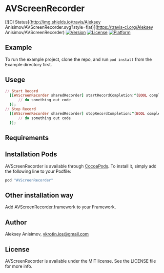 # AVScreenRecorder

[![CI Status](http://img.shields.io/travis/Aleksey Anisimov/AVScreenRecorder.svg?style=flat)](https://travis-ci.org/Aleksey Anisimov/AVScreenRecorder)
[![Version](https://img.shields.io/cocoapods/v/AVScreenRecorder.svg?style=flat)](http://cocoapods.org/pods/AVScreenRecorder)
[![License](https://img.shields.io/cocoapods/l/AVScreenRecorder.svg?style=flat)](http://cocoapods.org/pods/AVScreenRecorder)
[![Platform](https://img.shields.io/cocoapods/p/AVScreenRecorder.svg?style=flat)](http://cocoapods.org/pods/AVScreenRecorder)

## Example

To run the example project, clone the repo, and run `pod install` from the Example directory first.

## Usege
```ruby
// Start Record
  [[AVScreenRecorder sharedRecorder] startRecordCompletion:^(BOOL complete, NSError *error){
      // do something out code
  }];
// Stop Record
  [[AVScreenRecorder sharedRecorder] stopRecordCompletion:^(BOOL complete, NSError *error){
      // do something out code
  }];
```

## Requirements

## Installation Pods

AVScreenRecorder is available through [CocoaPods](http://cocoapods.org). To install
it, simply add the following line to your Podfile:

```ruby
pod "AVScreenRecorder"
```

## Other installation way

Add AVScreenRecorder.framework to your Framework.

## Author

Aleksey Anisimov, vkrotin.ios@gmail.com

## License

AVScreenRecorder is available under the MIT license. See the LICENSE file for more info.
